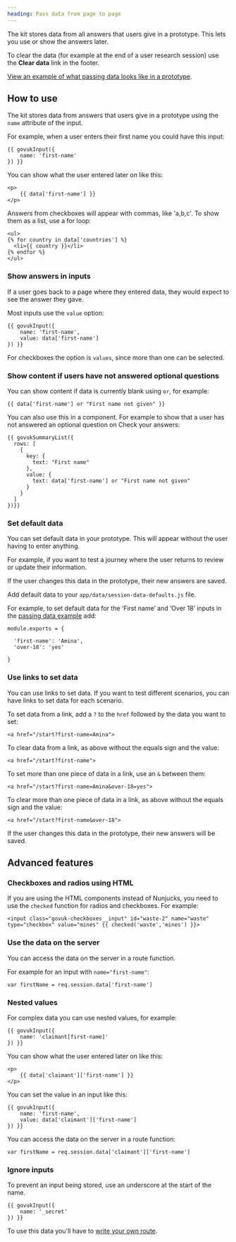 ```yaml
---
heading: Pass data from page to page
---
```



The kit stores data from all answers that users give in a prototype. This lets you use or show the answers later.

To clear the data (for example at the end of a user research session) use the **Clear data** link in the footer.

[View an example of what passing data looks like in a prototype](./examples/pass-data/vehicle-registration).

## How to use

The kit stores data from answers that users give in a prototype using the `name` attribute of the input.

For example, when a user enters their first name you could have this input:

```
{{ govukInput({
    name: 'first-name'
}) }}
```

You can show what the user entered later on like this:

```
<p>
    {{ data['first-name'] }}
</p>
```

Answers from checkboxes will appear with commas, like 'a,b,c'. To show them as a list, use a for loop:
```
<ul>
{% for country in data['countries'] %}
  <li>{{ country }}</li>
{% endfor %}
</ul>
```

### Show answers in inputs

If a user goes back to a page where they entered data, they would expect to see the answer they gave.

Most inputs use the `value` option:

```
{{ govukInput({
    name: 'first-name',
    value: data['first-name']
}) }}
```

For checkboxes the option is `values`, since more than one can be selected.

### Show content if users have not answered optional questions

You can show content if data is currently blank using `or`, for example:

```
{{ data['first-name'] or "First name not given" }}
```

You can also use this in a component. For example to show that a user has not answered an optional question on Check your answers:

```
{{ govukSummaryList({
  rows: [
    {
      key: {
        text: "First name"
      },
      value: {
        text: data['first-name'] or "First name not given"
      }
    }
  ]
})}}
```


### Set default data

You can set default data in your prototype. This will appear without the user having to enter anything. 

For example, if you want to test a journey where the user returns to review or update their information.

If the user changes this data in the prototype, their new answers are saved.

Add default data to your `app/data/session-data-defaults.js` file.

For example, to set default data for the ‘First name’ and ‘Over 18’ inputs in the [passing data example](https://prototype-kit.service.gov.uk/docs/examples/pass-data/vehicle-registration) add:

```
module.exports = {

  'first-name': 'Amina',
  'over-18': 'yes'

}
```

### Use links to set data

You can use links to set data. If you want to test different scenarios, you can have links to set data for each scenario.

To set data from a link, add a `?` to the `href` followed by the data you want to set:

```
<a href="/start?first-name=Amina">
```

To clear data from a link, as above without the equals sign and the value:

```
<a href="/start?first-name">
```

To set more than one piece of data in a link, use an `&` between them:

```
<a href="/start?first-name=Amina&over-18=yes">
```

To clear more than one piece of data in a link, as above without the equals sign and the value:

```
<a href="/start?first-name&over-18">
```

If the user changes this data in the prototype, their new answers will be saved.

## Advanced features

### Checkboxes and radios using HTML

If you are using the HTML components instead of Nunjucks, you need to use the `checked` function for radios and checkboxes. For example:

```
<input class="govuk-checkboxes__input" id="waste-2" name="waste" type="checkbox" value="mines" {{ checked('waste','mines') }}>
```

### Use the data on the server

You can access the data on the server in a route function.

For example for an input with `name="first-name"`:

```
var firstName = req.session.data['first-name']
```

### Nested values

For complex data you can use nested values, for example:

```
{{ govukInput({
    name: 'claimant[first-name]'
}) }}
```

You can show what the user entered later on like this:

```
<p>
    {{ data['claimant']['first-name'] }}
</p>
```

You can set the value in an input like this:

```
{{ govukInput({
    name: 'first-name',
    value: data['claimant']['first-name']
}) }}
```

You can access the data on the server in a route function:

```
var firstName = req.session.data['claimant']['first-name']
```

### Ignore inputs

To prevent an input being stored, use an underscore at the start of the name.

```
{{ govukInput({
    name: '_secret'
}) }}
```

To use this data you'll have to [write your own route](create-routes).
